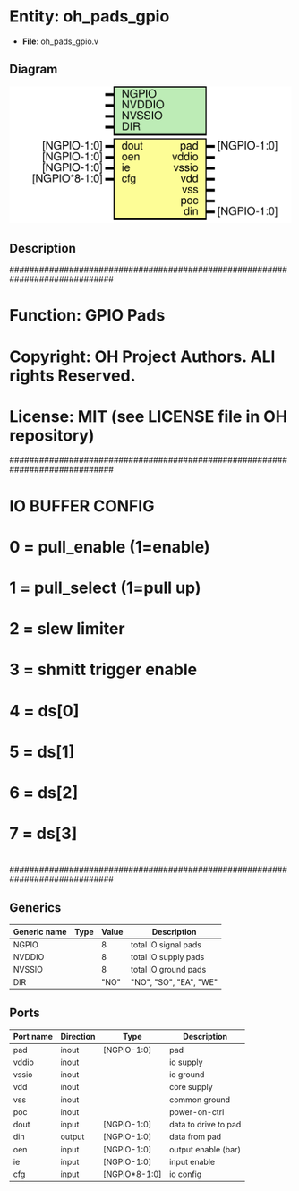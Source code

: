 # Entity: oh_pads_gpio

- **File**: oh_pads_gpio.v
## Diagram

![Diagram](oh_pads_gpio.svg "Diagram")
## Description

#############################################################################
# Function: GPIO Pads                                                       #
# Copyright: OH Project Authors. ALl rights Reserved.                       #
# License:  MIT (see LICENSE file in OH repository)                         # 
#############################################################################
#
#  IO BUFFER CONFIG
#  0    = pull_enable (1=enable)
#  1    = pull_select (1=pull up)
#  2    = slew limiter
#  3    = shmitt trigger enable
#  4    = ds[0]
#  5    = ds[1]
#  6    = ds[2]
#  7    = ds[3]
#
#############################################################################

## Generics

| Generic name | Type | Value | Description              |
| ------------ | ---- | ----- | ------------------------ |
| NGPIO        |      | 8     |  total IO signal pads    |
| NVDDIO       |      | 8     |  total IO supply pads    |
| NVSSIO       |      | 8     |  total IO ground pads    |
| DIR          |      | "NO"  |  "NO", "SO", "EA", "WE"  |
## Ports

| Port name | Direction | Type          | Description          |
| --------- | --------- | ------------- | -------------------- |
| pad       | inout     | [NGPIO-1:0]   | pad                  |
| vddio     | inout     |               | io supply            |
| vssio     | inout     |               | io ground            |
| vdd       | inout     |               | core supply          |
| vss       | inout     |               | common ground        |
| poc       | inout     |               | power-on-ctrl        |
| dout      | input     | [NGPIO-1:0]   | data to drive to pad |
| din       | output    | [NGPIO-1:0]   | data from pad        |
| oen       | input     | [NGPIO-1:0]   | output enable (bar)  |
| ie        | input     | [NGPIO-1:0]   | input enable         |
| cfg       | input     | [NGPIO*8-1:0] | io config            |
